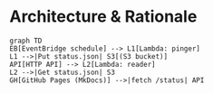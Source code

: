 # Architecture & Rationale


```mermaid
graph TD
EB[EventBridge schedule] --> L1[Lambda: pinger]
L1 -->|Put status.json| S3[(S3 bucket)]
API[HTTP API] --> L2[Lambda: reader]
L2 -->|Get status.json| S3
GH[GitHub Pages (MkDocs)] -->|fetch /status| API
